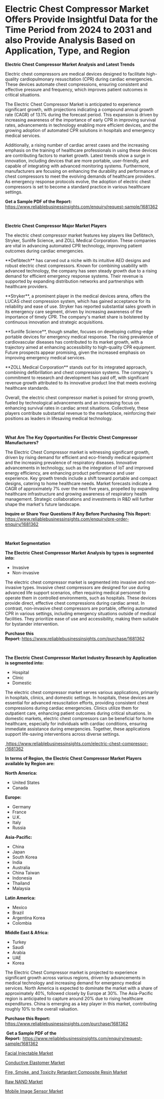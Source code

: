 <p><h1>Electric Chest Compressor Market Offers Provide Insightful Data for the Time Period from 2024 to 2031 and also Provide Analysis Based on Application, Type, and Region</h1></p><p><strong>Electric Chest Compressor Market Analysis and Latest Trends</strong></p>
<p><p>Electric chest compressors are medical devices designed to facilitate high-quality cardiopulmonary resuscitation (CPR) during cardiac emergencies. These devices automate chest compressions, ensuring consistent and effective pressure and frequency, which improves patient outcomes in critical situations. </p><p>The Electric Chest Compressor Market is anticipated to experience significant growth, with projections indicating a compound annual growth rate (CAGR) of 13.1% during the forecast period. This expansion is driven by increasing awareness of the importance of early CPR in improving survival rates, advancements in technology enabling more efficient devices, and the growing adoption of automated CPR solutions in hospitals and emergency medical services.</p><p>Additionally, a rising number of cardiac arrest cases and the increasing emphasis on the training of healthcare professionals in using these devices are contributing factors to market growth. Latest trends show a surge in innovation, including devices that are more portable, user-friendly, and capable of integrating with advanced monitoring systems. Furthermore, manufacturers are focusing on enhancing the durability and performance of chest compressors to meet the evolving demands of healthcare providers. As emergency response protocols evolve, the adoption of electric chest compressors is set to become a standard practice in various healthcare settings.</p></p>
<p><strong>Get a Sample PDF of the Report:&nbsp;</strong> <a href="https://www.reliablebusinessinsights.com/enquiry/request-sample/1681362?utm_campaign=39&utm_medium=2&utm_source=Github&utm_content=ia&utm_term=01102024&utm_id=electric-chest-compressor">https://www.reliablebusinessinsights.com/enquiry/request-sample/1681362</a></p>
<p>&nbsp;</p>
<p><strong>Electric Chest Compressor Major Market Players</strong></p>
<p><p>The electric chest compressor market features key players like Defibtech, Stryker, Sunlife Science, and ZOLL Medical Corporation. These companies are vital in advancing automated CPR technology, improving patient outcomes during cardiac emergencies.</p><p>**Defibtech** has carved out a niche with its intuitive AED designs and robust electric chest compressors. Known for combining usability with advanced technology, the company has seen steady growth due to a rising demand for efficient emergency response systems. Their revenue is supported by expanding distribution networks and partnerships with healthcare providers.</p><p>**Stryker**, a prominent player in the medical devices arena, offers the LUCAS chest compression system, which has gained acceptance for its reliability and ease of use. Stryker has reported substantial sales growth in its emergency care segment, driven by increasing awareness of the importance of timely CPR. The company's market share is bolstered by continuous innovation and strategic acquisitions.</p><p>**Sunlife Science**, though smaller, focuses on developing cutting-edge portable devices for emergency medical response. The rising prevalence of cardiovascular diseases has contributed to its market growth, with a trajectory aimed at enhancing accessibility to high-quality CPR equipment. Future prospects appear promising, given the increased emphasis on improving emergency medical services.</p><p>**ZOLL Medical Corporation** stands out for its integrated approach, combining defibrillation and chest compression systems. The company's commitment to research and development has paid off, with significant revenue growth attributed to its innovative product line that meets evolving healthcare standards.</p><p>Overall, the electric chest compressor market is poised for strong growth, fueled by technological advancements and an increasing focus on enhancing survival rates in cardiac arrest situations. Collectively, these players contribute substantial revenue to the marketplace, reinforcing their positions as leaders in lifesaving medical technology.</p></p>
<p>&nbsp;</p>
<p><strong>What Are The Key Opportunities For Electric Chest Compressor Manufacturers?</strong></p>
<p><p>The Electric Chest Compressor market is witnessing significant growth, driven by rising demand for efficient and eco-friendly medical equipment and the increasing prevalence of respiratory diseases. Innovative advancements in technology, such as the integration of IoT and improved energy efficiency, are enhancing product performance and user experience. Key growth trends include a shift toward portable and compact designs, catering to home healthcare needs. Market forecasts indicate a CAGR of approximately 7% over the next five years, propelled by expanding healthcare infrastructure and growing awareness of respiratory health management. Strategic collaborations and investments in R&D will further shape the market's future landscape.</p></p>
<p><strong>Inquire or Share Your Questions If Any Before Purchasing This Report:</strong> <a href="https://www.reliablebusinessinsights.com/enquiry/pre-order-enquiry/1681362?utm_campaign=39&utm_medium=2&utm_source=Github&utm_content=ia&utm_term=01102024&utm_id=electric-chest-compressor">https://www.reliablebusinessinsights.com/enquiry/pre-order-enquiry/1681362</a></p>
<p>&nbsp;</p>
<p><strong>Market Segmentation</strong></p>
<p><strong>The Electric Chest Compressor Market Analysis by types is segmented into:</strong></p>
<p><ul><li>Invasive</li><li>Non-invasive</li></ul></p>
<p><p>The electric chest compressor market is segmented into invasive and non-invasive types. Invasive chest compressors are designed for use during advanced life support scenarios, often requiring medical personnel to operate them in controlled environments, such as hospitals. These devices provide direct, effective chest compressions during cardiac arrest. In contrast, non-invasive chest compressors are portable, offering automated CPR in various settings, including emergency situations outside of medical facilities. They prioritize ease of use and accessibility, making them suitable for bystander intervention.</p></p>
<p><strong>Purchase this Report:&nbsp;</strong><a href="https://www.reliablebusinessinsights.com/purchase/1681362?utm_campaign=39&utm_medium=2&utm_source=Github&utm_content=ia&utm_term=01102024&utm_id=electric-chest-compressor">https://www.reliablebusinessinsights.com/purchase/1681362</a></p>
<p>&nbsp;</p>
<p><strong>The Electric Chest Compressor Market Industry Research by Application is segmented into:</strong></p>
<p><ul><li>Hospital</li><li>Clinic</li><li>Domestic</li></ul></p>
<p><p>The electric chest compressor market serves various applications, primarily in hospitals, clinics, and domestic settings. In hospitals, these devices are essential for advanced resuscitation efforts, providing consistent chest compressions during cardiac emergencies. Clinics utilize them for outpatient care, enhancing patient outcomes during critical situations. In domestic markets, electric chest compressors can be beneficial for home healthcare, especially for individuals with cardiac conditions, ensuring immediate assistance during emergencies. Together, these applications support life-saving interventions across diverse settings.</p></p>
<p><a href="https://www.reliablebusinessinsights.com/electric-chest-compressor-r1681362?utm_campaign=39&utm_medium=2&utm_source=Github&utm_content=ia&utm_term=01102024&utm_id=electric-chest-compressor">&nbsp;https://www.reliablebusinessinsights.com/electric-chest-compressor-r1681362</a></p>
<p><strong>In terms of Region, the Electric Chest Compressor Market Players available by Region are:</strong></p>
<p>
    <p> <strong> North America: </strong>
        <ul>
            <li>United States</li>
            <li>Canada</li>
        </ul>
        </p> 
    <p> <strong> Europe: </strong>
        <ul>
            <li>Germany</li>
            <li>France</li>
            <li>U.K.</li>
            <li>Italy</li>
            <li>Russia</li>
        </ul>
        </p> 
    <p> <strong> Asia-Pacific: </strong>
        <ul>
            <li>China</li>
            <li>Japan</li>
            <li>South Korea</li>
            <li>India</li>
            <li>Australia</li>
            <li>China Taiwan</li>
            <li>Indonesia</li>
            <li>Thailand</li>
            <li>Malaysia</li>
        </ul>
        </p> 
    <p> <strong> Latin America: </strong>
        <ul>
            <li>Mexico</li>
            <li>Brazil</li>
            <li>Argentina Korea</li>
            <li>Colombia</li>
        </ul>
        </p> 
    <p> <strong> Middle East & Africa: </strong>
        <ul>
            <li>Turkey</li>
            <li>Saudi</li>
            <li>Arabia</li>
            <li>UAE</li>
            <li>Korea</li>
        </ul>
    </p>
    </p>
<p><p>The Electric Chest Compressor market is projected to experience significant growth across various regions, driven by advancements in medical technology and increasing demand for emergency medical services. North America is expected to dominate the market with a share of approximately 40%, followed closely by Europe at 30%. The Asia-Pacific region is anticipated to capture around 20% due to rising healthcare expenditures. China is emerging as a key player in this market, contributing roughly 10% to the overall valuation.</p></p>
<p><strong>Purchase this Report: </strong><a href="https://www.reliablebusinessinsights.com/purchase/1681362?utm_campaign=39&utm_medium=2&utm_source=Github&utm_content=ia&utm_term=01102024&utm_id=electric-chest-compressor">https://www.reliablebusinessinsights.com/purchase/1681362</a></p>
<p>&nbsp;<strong>Get a Sample PDF of the Report:&nbsp;&nbsp;</strong><a href="https://www.reliablebusinessinsights.com/enquiry/request-sample/1681362?utm_campaign=39&utm_medium=2&utm_source=Github&utm_content=ia&utm_term=01102024&utm_id=electric-chest-compressor">https://www.reliablebusinessinsights.com/enquiry/request-sample/1681362</a></p>
<p><strong></strong></p>
<p><p><a href="https://github.com/JamesCox407/Market-Research-Report-List-1/blob/main/facial-injectable-market.md?utm_campaign=39&utm_medium=2&utm_source=Github&utm_content=ia&utm_term=01102024&utm_id=electric-chest-compressor">Facial Injectable Market</a></p><p><a href="https://www.linkedin.com/pulse/what-innovations-shaping-conductive-elastomer-market-application-tiu1e?utm_campaign=39&utm_medium=2&utm_source=Github&utm_content=ia&utm_term=01102024&utm_id=electric-chest-compressor">Conductive Elastomer Market</a></p><p><a href="https://github.com/tacitam515l/Market-Research-Report-List-1/blob/main/fire-smoke-and-toxicity-retardant-composite-resin-market.md?utm_campaign=39&utm_medium=2&utm_source=Github&utm_content=ia&utm_term=01102024&utm_id=electric-chest-compressor">Fire, Smoke, and Toxicity Retardant Composite Resin Market</a></p><p><a href="https://issuu.com/reportprime-2/docs/raw-nand-market-size-2030.pptx_fa9d54d022c646?utm_campaign=39&utm_medium=2&utm_source=Github&utm_content=ia&utm_term=01102024&utm_id=electric-chest-compressor">Raw NAND Market</a></p><p><a href="https://issuu.com/reportprime-2/docs/mobile-image-sensor-market-size-203_15a176fe54e024?utm_campaign=39&utm_medium=2&utm_source=Github&utm_content=ia&utm_term=01102024&utm_id=electric-chest-compressor">Mobile Image Sensor Market</a></p></p>